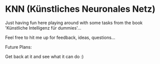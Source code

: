 # KNN (Künstliches Neuronales Netz)
Just having fun here playing around with some tasks from the book 'Künstliche Intelligenz für dummies'...

Feel free to hit me up for feedback, ideas, questions...

Future Plans:

Get back at it and see what it can do :)
